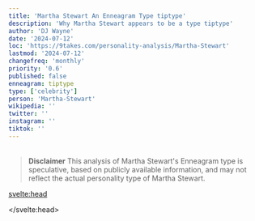 ```yaml
---
title: 'Martha Stewart An Enneagram Type tiptype'
description: 'Why Martha Stewart appears to be a type tiptype'
author: 'DJ Wayne'
date: '2024-07-12'
loc: 'https://9takes.com/personality-analysis/Martha-Stewart'
lastmod: '2024-07-12'
changefreq: 'monthly'
priority: '0.6'
published: false
enneagram: tiptype
type: ['celebrity']
person: 'Martha-Stewart'
wikipedia: ''
twitter: ''
instagram: ''
tiktok: ''
---
```


<!--
    childhood and upbringing
    first big success
    style habits and quirks that relate to their personality type
    stressful moments in their life and how they handled them
    comfort- moments in their life where they are doing well and killing it
-->
<!-- // keywords:  -->

<script>
	// import  PopCard  from "$lib/components/atoms/PopCard.svelte";
import BlogPurpose from '$lib/components/blog/BlogPurpose.svelte'
</script>

<div
	style="display: flex;
    justify-content: center;
    margin: 1rem 0;
	"
>
	<!-- <PopCard
		image={`/types/tiptypes/${'Martha-Stewart'}.webp`}
		enneagramType={tiptype}
		showIcon={false}
		displayText="Martha Stewart"
		subtext=""
	/> -->
</div>

> **Disclaimer** This analysis of Martha Stewart's Enneagram type is speculative, based on publicly available information, and may not reflect the actual personality type of Martha Stewart.

<p class="firstLetter"></p>

<svelte:head>

<script type="application/ld+json">

</script>

</svelte:head>

<style lang="scss"></style>
